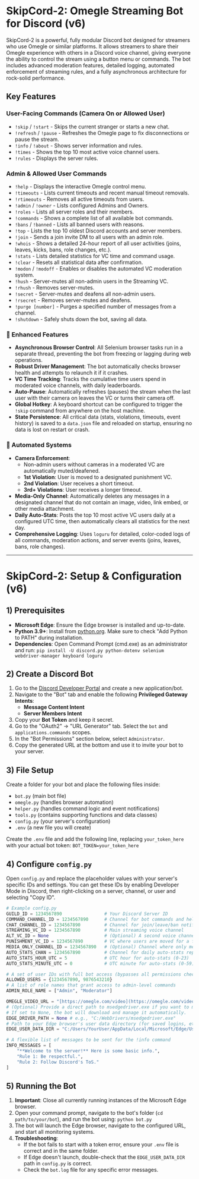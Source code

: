 # SkipCord-2: Omegle Streaming Bot for Discord (v6)

SkipCord-2 is a powerful, fully modular Discord bot designed for streamers who use Omegle or similar platforms. It allows streamers to share their Omegle experience with others in a Discord voice channel, giving everyone the ability to control the stream using a button menu or commands. The bot includes advanced moderation features, detailed logging, automated enforcement of streaming rules, and a fully asynchronous architecture for rock-solid performance.

## Key Features

### User-Facing Commands (Camera On or Allowed User)
* `!skip` / `!start` - Skips the current stranger or starts a new chat.
* `!refresh` / `!pause` - Refreshes the Omegle page to fix disconnections or pause the stream.
* `!info` / `!about` - Shows server information and rules.
* `!times` - Shows the top 10 most active voice channel users.
* `!rules` - Displays the server rules.

### Admin & Allowed User Commands
* `!help` - Displays the interactive Omegle control menu.
* `!timeouts` - Lists current timeouts and recent manual timeout removals.
* `!rtimeouts` - Removes all active timeouts from users.
* `!admin` / `!owner` - Lists configured Admins and Owners.
* `!roles` - Lists all server roles and their members.
* `!commands` - Shows a complete list of all available bot commands.
* `!bans` / `!banned` - Lists all banned users with reasons.
* `!top` - Lists the top 10 oldest Discord accounts and server members.
* `!join` - Sends a join invite DM to all users with an admin role.
* `!whois` - Shows a detailed 24-hour report of all user activities (joins, leaves, kicks, bans, role changes, etc.).
* `!stats` - Lists detailed statistics for VC time and command usage.
* `!clear` - Resets all statistical data after confirmation.
* `!modon` / `!modoff` - Enables or disables the automated VC moderation system.
* `!hush` - Server-mutes all non-admin users in the Streaming VC.
* `!rhush` - Removes server-mutes.
* `!secret` - Server-mutes and deafens all non-admin users.
* `!rsecret` - Removes server-mutes and deafens.
* `!purge [number]` - Purges a specified number of messages from a channel.
* `!shutdown` - Safely shuts down the bot, saving all data.

### 🚀 Enhanced Features
* **Asynchronous Browser Control**: All Selenium browser tasks run in a separate thread, preventing the bot from freezing or lagging during web operations.
* **Robust Driver Management**: The bot automatically checks browser health and attempts to relaunch it if it crashes.
* **VC Time Tracking**: Tracks the cumulative time users spend in moderated voice channels, with daily leaderboards.
* **Auto-Pause**: Automatically refreshes (pauses) the stream when the last user with their camera on leaves the VC or turns their camera off.
* **Global Hotkey**: A keyboard shortcut can be configured to trigger the `!skip` command from anywhere on the host machine.
* **State Persistence**: All critical data (stats, violations, timeouts, event history) is saved to a `data.json` file and reloaded on startup, ensuring no data is lost on restart or crash.

### 🤖 Automated Systems
* **Camera Enforcement**:
    * Non-admin users without cameras in a moderated VC are automatically muted/deafened.
    * **1st Violation**: User is moved to a designated punishment VC.
    * **2nd Violation**: User receives a short timeout.
    * **3rd+ Violations**: User receives a longer timeout.
* **Media-Only Channel**: Automatically deletes any messages in a designated channel that do not contain an image, video, link embed, or other media attachment.
* **Daily Auto-Stats**: Posts the top 10 most active VC users daily at a configured UTC time, then automatically clears all statistics for the next day.
* **Comprehensive Logging**: Uses `loguru` for detailed, color-coded logs of all commands, moderation actions, and server events (joins, leaves, bans, role changes).

---

# SkipCord-2: Setup & Configuration (v6)

## 1) Prerequisites
* **Microsoft Edge**: Ensure the Edge browser is installed and up-to-date.
* **Python 3.9+**: Install from [python.org](https://www.python.org/downloads/). Make sure to check "Add Python to PATH" during installation.
* **Dependencies**: Open Command Prompt (cmd.exe) as an administrator and run:
    `pip install -U discord.py python-dotenv selenium webdriver-manager keyboard loguru`

## 2) Create a Discord Bot
1.  Go to the [Discord Developer Portal](https://discord.com/developers/applications) and create a new application/bot.
2.  Navigate to the "Bot" tab and enable the following **Privileged Gateway Intents**:
    * **Message Content Intent**
    * **Server Members Intent**
3.  Copy your **Bot Token** and keep it secret.
4.  Go to the "OAuth2" -> "URL Generator" tab. Select the `bot` and `applications.commands` scopes.
5.  In the "Bot Permissions" section below, select `Administrator`.
6.  Copy the generated URL at the bottom and use it to invite your bot to your server.

## 3) File Setup
Create a folder for your bot and place the following files inside:
* `bot.py` (main bot file)
* `omegle.py` (handles browser automation)
* `helper.py` (handles command logic and event notifications)
* `tools.py` (contains supporting functions and data classes)
* `config.py` (your server's configuration)
* `.env` (a new file you will create)

Create the `.env` file and add the following line, replacing `your_token_here` with your actual bot token:
`BOT_TOKEN=your_token_here`

## 4) Configure `config.py`
Open `config.py` and replace the placeholder values with your server's specific IDs and settings. You can get these IDs by enabling Developer Mode in Discord, then right-clicking on a server, channel, or user and selecting "Copy ID".

```python
# Example config.py
GUILD_ID = 1234567890                # Your Discord Server ID
COMMAND_CHANNEL_ID = 1234567890      # Channel for bot commands and help menu
CHAT_CHANNEL_ID = 1234567890         # Channel for join/leave/ban notifications
STREAMING_VC_ID = 1234567890         # Main streaming voice channel
ALT_VC_ID = None                     # (Optional) A second voice channel to moderate
PUNISHMENT_VC_ID = 1234567890        # VC where users are moved for a first violation
MEDIA_ONLY_CHANNEL_ID = 1234567890   # (Optional) Channel where only media is allowed
AUTO_STATS_CHAN = 1234567890         # Channel for daily auto-stats reports
AUTO_STATS_HOUR_UTC = 5              # UTC hour for auto-stats (0-23)
AUTO_STATS_MINUTE_UTC = 0            # UTC minute for auto-stats (0-59)

# A set of user IDs with full bot access (bypasses all permissions checks)
ALLOWED_USERS = {1234567890, 9876543210}
# A list of role names that grant access to admin-level commands
ADMIN_ROLE_NAME = ["Admin", "Moderator"]

OMEGLE_VIDEO_URL = "[https://omegle.com/video](https://omegle.com/video)"   # URL for the streaming website
# (Optional) Provide a direct path to msedgedriver.exe if you want to manage it manually.
# If set to None, the bot will download and manage it automatically.
EDGE_DRIVER_PATH = None # e.g., "C:/WebDrivers/msedgedriver.exe"
# Path to your Edge browser's user data directory (for saved logins, etc.)
EDGE_USER_DATA_DIR = "C:/Users/YourUser/AppData/Local/Microsoft/Edge/User Data"

# A flexible list of messages to be sent for the !info command
INFO_MESSAGES = [
    "**Welcome to the server!** Here is some basic info.",
    "Rule 1: Be respectful.",
    "Rule 2: Follow Discord's ToS."
]
```

## 5) Running the Bot
1.  **Important**: Close all currently running instances of the Microsoft Edge browser.
2.  Open your command prompt, navigate to the bot's folder (`cd path/to/your/bot`), and run the bot using:
    `python bot.py`
3.  The bot will launch the Edge browser, navigate to the configured URL, and start all monitoring systems.
4.  **Troubleshooting**:
    * If the bot fails to start with a token error, ensure your `.env` file is correct and in the same folder.
    * If Edge doesn't launch, double-check that the `EDGE_USER_DATA_DIR` path in `config.py` is correct.
    * Check the `bot.log` file for any specific error messages.
